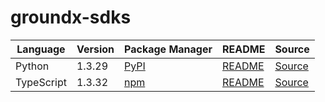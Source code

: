 # groundx-sdks

|Language|Version|Package Manager|README|Source|
|-|-|-|-|-|
|Python|1.3.29|[PyPI](https://pypi.org/project/groundx-python-sdk/1.3.29)|[README](https://github.com/groundxai/groundx-sdks/tree/HEAD/sdks/python#readme)|[Source](https://github.com/groundxai/groundx-sdks/tree/HEAD/sdks/python)|
|TypeScript|1.3.32|[npm](https://www.npmjs.com/package/groundx-typescript-sdk/v/1.3.32)|[README](https://github.com/groundxai/groundx-sdks/tree/HEAD/sdks/typescript#readme)|[Source](https://github.com/groundxai/groundx-sdks/tree/HEAD/sdks/typescript)|